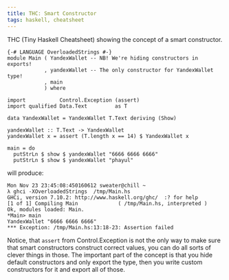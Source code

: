 ```yaml
---
title: THC: Smart Constructor
tags: haskell, cheatsheet
---
```


THC (Tiny Haskell Cheatsheet) showing the concept of a smart constructor.

```
{-# LANGUAGE OverloadedStrings #-}
module Main ( YandexWallet -- NB! We're hiding constructors in exports!
            , yandexWallet -- The only constructor for YandexWallet type!
            , main
            ) where

import           Control.Exception (assert)
import qualified Data.Text         as T

data YandexWallet = YandexWallet T.Text deriving (Show)

yandexWallet :: T.Text -> YandexWallet
yandexWallet x = assert (T.length x == 14) $ YandexWallet x

main = do
  putStrLn $ show $ yandexWallet "6666 6666 6666"
  putStrLn $ show $ yandexWallet "phayul"
```

will produce:


```
Mon Nov 23 23:45:08:450160612 sweater@chill ~ 
λ ghci -XOverloadedStrings  /tmp/Main.hs 
GHCi, version 7.10.2: http://www.haskell.org/ghc/  :? for help
[1 of 1] Compiling Main             ( /tmp/Main.hs, interpreted )
Ok, modules loaded: Main.
*Main> main
YandexWallet "6666 6666 6666"
*** Exception: /tmp/Main.hs:13:18-23: Assertion failed
```

Notice, that ``assert`` from Control.Exception is not the only way to
make sure that smart constructors construct correct values, you can do
all sorts of clever things in those. The important part of the concept
is that you hide default constructors and only export the type, then
you write custom constructors for it and export all of those.

